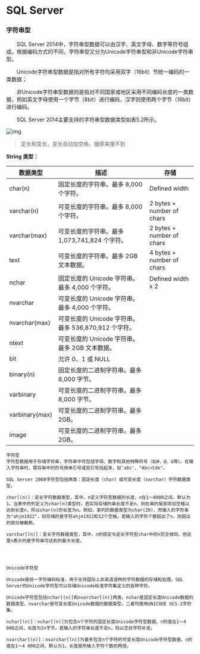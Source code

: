 # SQL Server

### 字符串型

　　SQL Server 2014中，字符串型数据可以由汉字、英文字母、数字等符号组成。根据编码方式的不同，字符串型又分为Unicode字符串型和非Unicode字符串型。

　　Unicode字符串型数据是指对所有字符均采用双字（16bit）节统一编码的一类数据；

　　非Unicode字符串型数据则是指对不同国家或地区采用不同编码长度的一类数据，例如英文字母使用一个字节（8bit）进行编码，汉字则使用两个字节（16bit）进行编码。

　　SQL Server 2014主要支持的字符串型数据类型如表5.2所示。

 ![img](https://img2018.cnblogs.com/blog/1427277/201906/1427277-20190620195403158-2107651175.png) 

>定长和变长，变长自动加空格，搜原来搜不到

 

**String 类型：**

| 数据类型       | 描述                                                 | 存储                      |
| -------------- | ---------------------------------------------------- | ------------------------- |
| char(n)        | 固定长度的字符串。最多 8,000 个字符。                | Defined width             |
| varchar(n)     | 可变长度的字符串。最多 8,000 个字符。                | 2 bytes + number of chars |
| varchar(max)   | 可变长度的字符串。最多 1,073,741,824 个字符。        | 2 bytes + number of chars |
| text           | 可变长度的字符串。最多 2GB 文本数据。                | 4 bytes + number of chars |
| nchar          | 固定长度的 Unicode 字符串。最多 4,000 个字符。       | Defined width x 2         |
| nvarchar       | 可变长度的 Unicode 字符串。最多 4,000 个字符。       |                           |
| nvarchar(max)  | 可变长度的 Unicode 字符串。最多 536,870,912 个字符。 |                           |
| ntext          | 可变长度的 Unicode 字符串。最多 2GB 文本数据。       |                           |
| bit            | 允许 0、1 或 NULL                                    |                           |
| binary(n)      | 固定长度的二进制字符串。最多 8,000 字节。            |                           |
| varbinary      | 可变长度的二进制字符串。最多 8,000 字节。            |                           |
| varbinary(max) | 可变长度的二进制字符串。最多 2GB。                   |                           |
| image          | 可变长度的二进制字符串。最多 2GB。                   |                           |

 ```
字符型
字符型数据用于存储字符串，字符串中可包括字母、数字和其他特殊符号（如#、@、&等）。在输入字符串时，需将串中的符号用单引号或双引号括起来，如'abc'、"Abc<Cde"。

SQL Server 2008字符型包括两类：固定长度（char）或可变长度（varchar）字符数据类型。

char[(n)]：定长字符数据类型，其中，n定义字符型数据的长度，n在1～8000之间，默认为1。当表中的列定义为char(n)类型时，若实际存储的串长度不足n，则在串的尾部添加空格以达到长度n，所以char(n)的长度为n。例如，某列的数据类型为char(20)，而输入的字符串为"ahjm1922"，则存储的是字符ahjm1922和12个空格。若输入的字符个数超出了n，则超出的部分被截断。

varchar[(n)]：变长字符数据类型，其中，n的规定与定长字符型char中的n完全相同，但这里n表示的是字符串可达到的最大长度。




Unicode字符型

Unicode是统一字符编码标准，用于支持国际上非英语语种的字符数据的存储和处理。SQL Server的Unicode字符型可以存储Unicode标准字符集定义的各种字符。

Unicode字符型包括nchar[(n)]和nvarchar[(n)]两类。nchar是固定长度Unicode数据的数据类型，nvarchar是可变长度Unicode数据的数据类型，二者均使用UNICODE UCS-2字符集。

nchar[(n)]：nchar[(n)]为包含n个字符的固定长度Unicode字符型数据，n的值在1～4 000之间，长度为2n字节。若输入的字符串长度不足n，将以空白字符补足。

nvarchar[(n)]：nvarchar[(n)]为最多包含n个字符的可变长度Unicode字符型数据，n的值在1～4 000之间，默认为1。长度是所输入字符个数的两倍。
 ```

